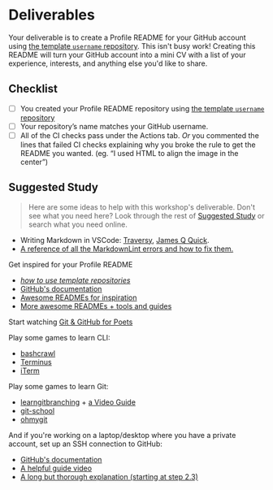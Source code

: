 # Deliverables

Your deliverable is to create a Profile README for your GitHub account using
[the template `username` repository](https://github.com/MIT-Emerging-Talent/username). This isn't busy work! Creating this README will
turn your GitHub account into a mini CV with a list of your experience,
interests, and anything else you'd like to share.

## Checklist

- [ ] You created your Profile README repository using
      [the template `username` repository](https://github.com/MIT-Emerging-Talent/username)
- [ ] Your repository’s name matches your GitHub username.
- [ ] All of the CI checks pass under the Actions tab. _Or_ you commented the lines that failed CI checks explaining why you broke the rule to get the README you wanted. (eg. “I used HTML to align the image in the center”)

## Suggested Study

> Here are some ideas to help with this workshop's deliverable.  Don't see what you need here?  Look through the rest of [Suggested Study](../suggested_study/) or search what you need online.

- Writing Markdown in VSCode: [Traversy](https://www.youtube.com/watch?v=HUBNt18RFbo), [James Q Quick](https://www.youtube.com/watch?v=pTCROLZLhDM).
- [A reference of all the MarkdownLint errors and how to fix them.](https://github.com/markdownlint/markdownlint/blob/main/docs/RULES.md)

Get inspired for your Profile README

- [_how to use template repositories_](https://www.youtube.com/watch?v=8cxYgaMB9ow)
- [GitHub's documentation](https://docs.github.com/en/account-and-profile/setting-up-and-managing-your-github-profile/customizing-your-profile/managing-your-profile-readme)
- [Awesome READMEs for inspiration](https://github.com/abhisheknaiidu/awesome-github-profile-readme)
- [More awesome READMEs + tools and guides](https://github.com/suryakantamangaraj/AwesomeGithubProfileTemplates?tab=readme-ov-file)

Start watching [Git & GitHub for Poets](https://www.youtube.com/watch?v=BCQHnlnPusY&list=PLRqwX-V7Uu6ZF9C0YMKuns9sLDzK6zoiV)

Play some games to learn CLI:

- [bashcrawl](https://gitlab.com/slackermedia/bashcrawl/)
- [Terminus](https://web.mit.edu/mprat/Public/web/Terminus/Web/main.html)
- [iTerm](https://sr6033.github.io/lterm/)

Play some games to learn Git:

- [learngitbranching](https://learngitbranching.js.org/) +
    [a Video Guide](https://www.youtube.com/watch?v=dG0ke9vILQM)
- [git-school](https://git-school.github.io/visualizing-git/)
- [ohmygit](https://ohmygit.org/)

And if you're working on a laptop/desktop where you have a private account, set up an SSH connection to GitHub:

- [GitHub's documentation](https://docs.github.com/en/authentication/connecting-to-github-with-ssh)
- [A helpful guide video](https://www.youtube.com/watch?v=8X4u9sca3Io)
- [A long but thorough explanation (starting at step 2.3)](https://www.theodinproject.com/paths/foundations/courses/foundations/lessons/setting-up-git)
